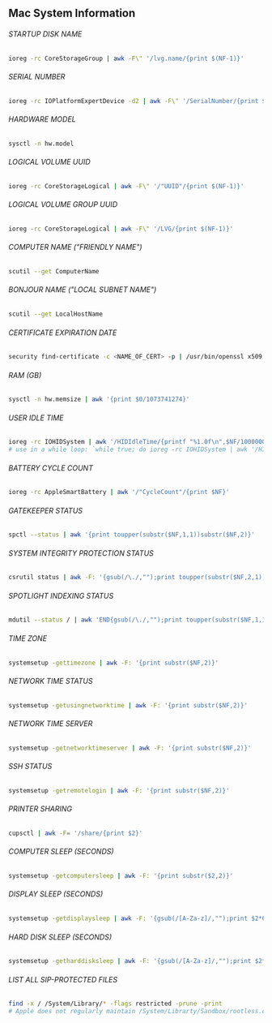 ## Mac System Information

###### STARTUP DISK NAME
```bash
ioreg -rc CoreStorageGroup | awk -F\" '/lvg.name/{print $(NF-1)}'
```

###### SERIAL NUMBER
```bash
ioreg -rc IOPlatformExpertDevice -d2 | awk -F\" '/SerialNumber/{print $(NF-1)}'
```

###### HARDWARE MODEL
```bash
sysctl -n hw.model
```

###### LOGICAL VOLUME UUID
```bash
ioreg -rc CoreStorageLogical | awk -F\" '/"UUID"/{print $(NF-1)}'
```

###### LOGICAL VOLUME GROUP UUID
```bash
ioreg -rc CoreStorageLogical | awk -F\" '/LVG/{print $(NF-1)}'
```

###### COMPUTER NAME ("FRIENDLY NAME")
```bash
scutil --get ComputerName
```

###### BONJOUR NAME ("LOCAL SUBNET NAME")
```bash
scutil --get LocalHostName
```

###### CERTIFICATE EXPIRATION DATE
```bash
security find-certificate -c <NAME_OF_CERT> -p | /usr/bin/openssl x509 -enddate -noout | cut -d= -f2 | xargs -I{} date -jf "%b %d %T %Y %Z" {} "+%F %T %Z"
```

###### RAM (GB)
```bash
sysctl -n hw.memsize | awk '{print $0/1073741274}'
```

###### USER IDLE TIME
```bash
ioreg -rc IOHIDSystem | awk '/HIDIdleTime/{printf "%1.0f\n",$NF/1000000000}'
# use in a while loop: `while true; do ioreg -rc IOHIDSystem | awk '/HIDIdleTime/{printf "%1.0f\n",$NF/1000000000}'; done`
```

###### BATTERY CYCLE COUNT
```bash
ioreg -rc AppleSmartBattery | awk '/"CycleCount"/{print $NF}'
```

###### GATEKEEPER STATUS
```bash
spctl --status | awk '{print toupper(substr($NF,1,1))substr($NF,2)}'
```

###### SYSTEM INTEGRITY PROTECTION STATUS
```bash
csrutil status | awk -F: '{gsub(/\./,"");print toupper(substr($NF,2,1)) substr($NF,3)}'
```

###### SPOTLIGHT INDEXING STATUS
```bash
mdutil --status / | awk 'END{gsub(/\./,"");print toupper(substr($NF,1,1))substr($NF,2)}'
```

###### TIME ZONE
```bash
systemsetup -gettimezone | awk -F: '{print substr($NF,2)}'
```

###### NETWORK TIME STATUS
```bash
systemsetup -getusingnetworktime | awk -F: '{print substr($NF,2)}'
```

###### NETWORK TIME SERVER
```bash
systemsetup -getnetworktimeserver | awk -F: '{print substr($NF,2)}'
```

###### SSH STATUS
```bash
systemsetup -getremotelogin | awk -F: '{print substr($NF,2)}'
```

###### PRINTER SHARING
```bash
cupsctl | awk -F= '/share/{print $2}'
```

###### COMPUTER SLEEP (SECONDS)
```bash
systemsetup -getcomputersleep | awk -F: '{print substr($2,2)}'
```

###### DISPLAY SLEEP (SECONDS)
```bash
systemsetup -getdisplaysleep | awk -F: '{gsub(/[A-Za-z]/,"");print $2*60}'
```

###### HARD DISK SLEEP (SECONDS)
```bash
systemsetup -getharddisksleep | awk -F: '{gsub(/[A-Za-z]/,"");print $2*60}'
```

###### LIST ALL SIP-PROTECTED FILES
```bash
find -x / /System/Library/* -flags restricted -prune -print
# Apple does not regularly maintain /System/Librarty/Sandbox/rootless.conf, so this will print every file/directory that is protected by System Integrity Protection
```
